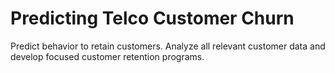 # Predicting Telco Customer Churn
Predict behavior to retain customers. Analyze all relevant customer data and develop focused customer retention programs.
